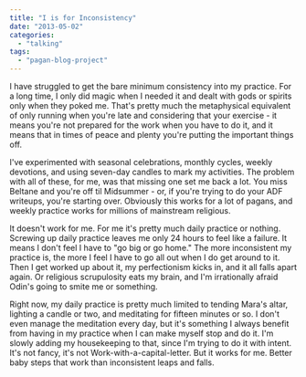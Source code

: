 ```yaml
---
title: "I is for Inconsistency"
date: "2013-05-02"
categories: 
  - "talking"
tags: 
  - "pagan-blog-project"
---
```


I have struggled to get the bare minimum consistency into my practice. For a long time, I only did magic when I needed it and dealt with gods or spirits only when they poked me. That's pretty much the metaphysical equivalent of only running when you're late and considering that your exercise - it means you're not prepared for the work when you have to do it, and it means that in times of peace and plenty you're putting the important things off.

I've experimented with seasonal celebrations, monthly cycles, weekly devotions, and using seven-day candles to mark my activities. The problem with all of these, for me, was that missing one set me back a lot. You miss Beltane and you're off til Midsummer - or, if you're trying to do your ADF writeups, you're starting over. Obviously this works for a lot of pagans, and weekly practice works for millions of mainstream religious.

It doesn't work for me. For me it's pretty much daily practice or nothing. Screwing up daily practice leaves me only 24 hours to feel like a failure. It means I don't feel I have to "go big or go home." The more inconsistent my practice is, the more I feel I have to go all out when I do get around to it. Then I get worked up about it, my perfectionism kicks in, and it all falls apart again. Or religious scrupulosity eats my brain, and I'm irrationally afraid Odin's going to smite me or something.

Right now, my daily practice is pretty much limited to tending Mara's altar, lighting a candle or two, and meditating for fifteen minutes or so. I don't even manage the meditation every day, but it's something I always benefit from having in my practice when I can make myself stop and do it. I'm slowly adding my housekeeping to that, since I'm trying to do it with intent. It's not fancy, it's not Work-with-a-capital-letter. But it works for me. Better baby steps that work than inconsistent leaps and falls.
